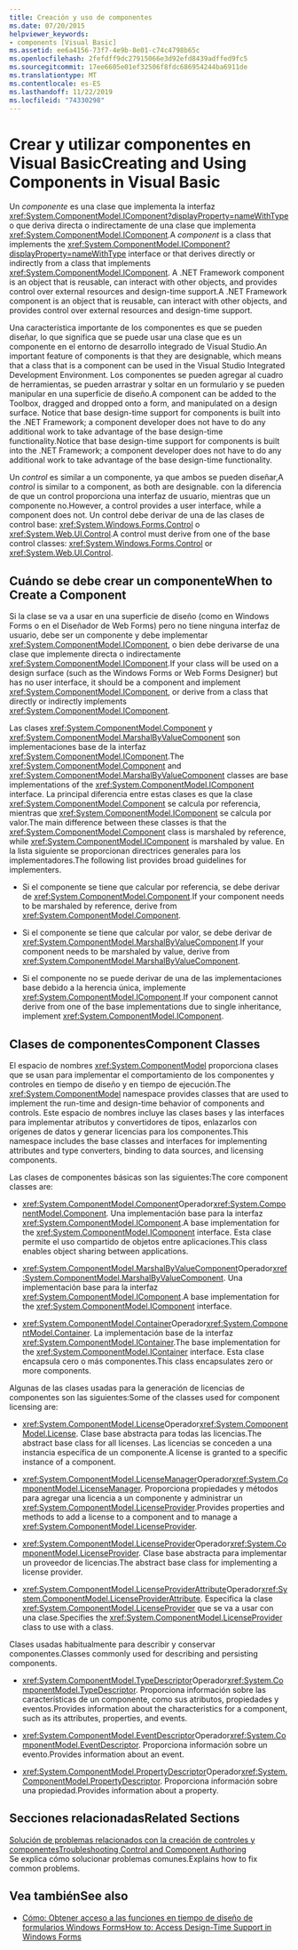 ```yaml
---
title: Creación y uso de componentes
ms.date: 07/20/2015
helpviewer_keywords:
- components [Visual Basic]
ms.assetid: ee6a4156-73f7-4e9b-8e01-c74c4798b65c
ms.openlocfilehash: 2fefdff9dc27915066e3d92efd8439adffed9fc5
ms.sourcegitcommit: 17ee6605e01ef32506f8fdc686954244ba6911de
ms.translationtype: MT
ms.contentlocale: es-ES
ms.lasthandoff: 11/22/2019
ms.locfileid: "74330298"
---
```

# <a name="creating-and-using-components-in-visual-basic"></a><span data-ttu-id="9d838-102">Crear y utilizar componentes en Visual Basic</span><span class="sxs-lookup"><span data-stu-id="9d838-102">Creating and Using Components in Visual Basic</span></span>

<span data-ttu-id="9d838-103">Un *componente* es una clase que implementa la interfaz <xref:System.ComponentModel.IComponent?displayProperty=nameWithType> o que deriva directa o indirectamente de una clase que implementa <xref:System.ComponentModel.IComponent>.</span><span class="sxs-lookup"><span data-stu-id="9d838-103">A *component* is a class that implements the <xref:System.ComponentModel.IComponent?displayProperty=nameWithType> interface or that derives directly or indirectly from a class that implements <xref:System.ComponentModel.IComponent>.</span></span> <span data-ttu-id="9d838-104">A .NET Framework component is an object that is reusable, can interact with other objects, and provides control over external resources and design-time support.</span><span class="sxs-lookup"><span data-stu-id="9d838-104">A .NET Framework component is an object that is reusable, can interact with other objects, and provides control over external resources and design-time support.</span></span>  
  
 <span data-ttu-id="9d838-105">Una característica importante de los componentes es que se pueden diseñar, lo que significa que se puede usar una clase que es un componente en el entorno de desarrollo integrado de Visual Studio.</span><span class="sxs-lookup"><span data-stu-id="9d838-105">An important feature of components is that they are designable, which means that a class that is a component can be used in the Visual Studio Integrated Development Environment.</span></span> <span data-ttu-id="9d838-106">Los componentes se pueden agregar al cuadro de herramientas, se pueden arrastrar y soltar en un formulario y se pueden manipular en una superficie de diseño.</span><span class="sxs-lookup"><span data-stu-id="9d838-106">A component can be added to the Toolbox, dragged and dropped onto a form, and manipulated on a design surface.</span></span> <span data-ttu-id="9d838-107">Notice that base design-time support for components is built into the .NET Framework; a component developer does not have to do any additional work to take advantage of the base design-time functionality.</span><span class="sxs-lookup"><span data-stu-id="9d838-107">Notice that base design-time support for components is built into the .NET Framework; a component developer does not have to do any additional work to take advantage of the base design-time functionality.</span></span>  
  
 <span data-ttu-id="9d838-108">Un *control* es similar a un componente, ya que ambos se pueden diseñar,</span><span class="sxs-lookup"><span data-stu-id="9d838-108">A *control* is similar to a component, as both are designable.</span></span> <span data-ttu-id="9d838-109">con la diferencia de que un control proporciona una interfaz de usuario, mientras que un componente no.</span><span class="sxs-lookup"><span data-stu-id="9d838-109">However, a control provides a user interface, while a component does not.</span></span> <span data-ttu-id="9d838-110">Un control debe derivar de una de las clases de control base: <xref:System.Windows.Forms.Control> o <xref:System.Web.UI.Control>.</span><span class="sxs-lookup"><span data-stu-id="9d838-110">A control must derive from one of the base control classes: <xref:System.Windows.Forms.Control> or <xref:System.Web.UI.Control>.</span></span>  
  
## <a name="when-to-create-a-component"></a><span data-ttu-id="9d838-111">Cuándo se debe crear un componente</span><span class="sxs-lookup"><span data-stu-id="9d838-111">When to Create a Component</span></span>  

 <span data-ttu-id="9d838-112">Si la clase se va a usar en una superficie de diseño (como en Windows Forms o en el Diseñador de Web Forms) pero no tiene ninguna interfaz de usuario, debe ser un componente y debe implementar <xref:System.ComponentModel.IComponent>, o bien debe derivarse de una clase que implemente directa o indirectamente <xref:System.ComponentModel.IComponent>.</span><span class="sxs-lookup"><span data-stu-id="9d838-112">If your class will be used on a design surface (such as the Windows Forms or Web Forms Designer) but has no user interface, it should be a component and implement <xref:System.ComponentModel.IComponent>, or derive from a class that directly or indirectly implements <xref:System.ComponentModel.IComponent>.</span></span>  
  
 <span data-ttu-id="9d838-113">Las clases <xref:System.ComponentModel.Component> y <xref:System.ComponentModel.MarshalByValueComponent> son implementaciones base de la interfaz <xref:System.ComponentModel.IComponent>.</span><span class="sxs-lookup"><span data-stu-id="9d838-113">The <xref:System.ComponentModel.Component> and <xref:System.ComponentModel.MarshalByValueComponent> classes are base implementations of the <xref:System.ComponentModel.IComponent> interface.</span></span> <span data-ttu-id="9d838-114">La principal diferencia entre estas clases es que la clase <xref:System.ComponentModel.Component> se calcula por referencia, mientras que <xref:System.ComponentModel.IComponent> se calcula por valor.</span><span class="sxs-lookup"><span data-stu-id="9d838-114">The main difference between these classes is that the <xref:System.ComponentModel.Component> class is marshaled by reference, while <xref:System.ComponentModel.IComponent> is marshaled by value.</span></span> <span data-ttu-id="9d838-115">En la lista siguiente se proporcionan directrices generales para los implementadores.</span><span class="sxs-lookup"><span data-stu-id="9d838-115">The following list provides broad guidelines for implementers.</span></span>  
  
- <span data-ttu-id="9d838-116">Si el componente se tiene que calcular por referencia, se debe derivar de <xref:System.ComponentModel.Component>.</span><span class="sxs-lookup"><span data-stu-id="9d838-116">If your component needs to be marshaled by reference, derive from <xref:System.ComponentModel.Component>.</span></span>  
  
- <span data-ttu-id="9d838-117">Si el componente se tiene que calcular por valor, se debe derivar de <xref:System.ComponentModel.MarshalByValueComponent>.</span><span class="sxs-lookup"><span data-stu-id="9d838-117">If your component needs to be marshaled by value, derive from <xref:System.ComponentModel.MarshalByValueComponent>.</span></span>  
  
- <span data-ttu-id="9d838-118">Si el componente no se puede derivar de una de las implementaciones base debido a la herencia única, implemente <xref:System.ComponentModel.IComponent>.</span><span class="sxs-lookup"><span data-stu-id="9d838-118">If your component cannot derive from one of the base implementations due to single inheritance, implement <xref:System.ComponentModel.IComponent>.</span></span>  
  
## <a name="component-classes"></a><span data-ttu-id="9d838-119">Clases de componentes</span><span class="sxs-lookup"><span data-stu-id="9d838-119">Component Classes</span></span>  

 <span data-ttu-id="9d838-120">El espacio de nombres <xref:System.ComponentModel> proporciona clases que se usan para implementar el comportamiento de los componentes y controles en tiempo de diseño y en tiempo de ejecución.</span><span class="sxs-lookup"><span data-stu-id="9d838-120">The <xref:System.ComponentModel> namespace provides classes that are used to implement the run-time and design-time behavior of components and controls.</span></span> <span data-ttu-id="9d838-121">Este espacio de nombres incluye las clases bases y las interfaces para implementar atributos y convertidores de tipos, enlazarlos con orígenes de datos y generar licencias para los componentes.</span><span class="sxs-lookup"><span data-stu-id="9d838-121">This namespace includes the base classes and interfaces for implementing attributes and type converters, binding to data sources, and licensing components.</span></span>  
  
 <span data-ttu-id="9d838-122">Las clases de componentes básicas son las siguientes:</span><span class="sxs-lookup"><span data-stu-id="9d838-122">The core component classes are:</span></span>  
  
- <span data-ttu-id="9d838-123"><xref:System.ComponentModel.Component>Operador</span><span class="sxs-lookup"><span data-stu-id="9d838-123"><xref:System.ComponentModel.Component>.</span></span> <span data-ttu-id="9d838-124">Una implementación base para la interfaz <xref:System.ComponentModel.IComponent>.</span><span class="sxs-lookup"><span data-stu-id="9d838-124">A base implementation for the <xref:System.ComponentModel.IComponent> interface.</span></span> <span data-ttu-id="9d838-125">Esta clase permite el uso compartido de objetos entre aplicaciones.</span><span class="sxs-lookup"><span data-stu-id="9d838-125">This class enables object sharing between applications.</span></span>  
  
- <span data-ttu-id="9d838-126"><xref:System.ComponentModel.MarshalByValueComponent>Operador</span><span class="sxs-lookup"><span data-stu-id="9d838-126"><xref:System.ComponentModel.MarshalByValueComponent>.</span></span> <span data-ttu-id="9d838-127">Una implementación base para la interfaz <xref:System.ComponentModel.IComponent>.</span><span class="sxs-lookup"><span data-stu-id="9d838-127">A base implementation for the <xref:System.ComponentModel.IComponent> interface.</span></span>  
  
- <span data-ttu-id="9d838-128"><xref:System.ComponentModel.Container>Operador</span><span class="sxs-lookup"><span data-stu-id="9d838-128"><xref:System.ComponentModel.Container>.</span></span> <span data-ttu-id="9d838-129">La implementación base de la interfaz <xref:System.ComponentModel.IContainer>.</span><span class="sxs-lookup"><span data-stu-id="9d838-129">The base implementation for the <xref:System.ComponentModel.IContainer> interface.</span></span> <span data-ttu-id="9d838-130">Esta clase encapsula cero o más componentes.</span><span class="sxs-lookup"><span data-stu-id="9d838-130">This class encapsulates zero or more components.</span></span>  
  
 <span data-ttu-id="9d838-131">Algunas de las clases usadas para la generación de licencias de componentes son las siguientes:</span><span class="sxs-lookup"><span data-stu-id="9d838-131">Some of the classes used for component licensing are:</span></span>  
  
- <span data-ttu-id="9d838-132"><xref:System.ComponentModel.License>Operador</span><span class="sxs-lookup"><span data-stu-id="9d838-132"><xref:System.ComponentModel.License>.</span></span> <span data-ttu-id="9d838-133">Clase base abstracta para todas las licencias.</span><span class="sxs-lookup"><span data-stu-id="9d838-133">The abstract base class for all licenses.</span></span> <span data-ttu-id="9d838-134">Las licencias se conceden a una instancia específica de un componente.</span><span class="sxs-lookup"><span data-stu-id="9d838-134">A license is granted to a specific instance of a component.</span></span>  
  
- <span data-ttu-id="9d838-135"><xref:System.ComponentModel.LicenseManager>Operador</span><span class="sxs-lookup"><span data-stu-id="9d838-135"><xref:System.ComponentModel.LicenseManager>.</span></span> <span data-ttu-id="9d838-136">Proporciona propiedades y métodos para agregar una licencia a un componente y administrar un <xref:System.ComponentModel.LicenseProvider>.</span><span class="sxs-lookup"><span data-stu-id="9d838-136">Provides properties and methods to add a license to a component and to manage a <xref:System.ComponentModel.LicenseProvider>.</span></span>  
  
- <span data-ttu-id="9d838-137"><xref:System.ComponentModel.LicenseProvider>Operador</span><span class="sxs-lookup"><span data-stu-id="9d838-137"><xref:System.ComponentModel.LicenseProvider>.</span></span> <span data-ttu-id="9d838-138">Clase base abstracta para implementar un proveedor de licencias.</span><span class="sxs-lookup"><span data-stu-id="9d838-138">The abstract base class for implementing a license provider.</span></span>  
  
- <span data-ttu-id="9d838-139"><xref:System.ComponentModel.LicenseProviderAttribute>Operador</span><span class="sxs-lookup"><span data-stu-id="9d838-139"><xref:System.ComponentModel.LicenseProviderAttribute>.</span></span> <span data-ttu-id="9d838-140">Especifica la clase <xref:System.ComponentModel.LicenseProvider> que se va a usar con una clase.</span><span class="sxs-lookup"><span data-stu-id="9d838-140">Specifies the <xref:System.ComponentModel.LicenseProvider> class to use with a class.</span></span>  
  
 <span data-ttu-id="9d838-141">Clases usadas habitualmente para describir y conservar componentes.</span><span class="sxs-lookup"><span data-stu-id="9d838-141">Classes commonly used for describing and persisting components.</span></span>  
  
- <span data-ttu-id="9d838-142"><xref:System.ComponentModel.TypeDescriptor>Operador</span><span class="sxs-lookup"><span data-stu-id="9d838-142"><xref:System.ComponentModel.TypeDescriptor>.</span></span> <span data-ttu-id="9d838-143">Proporciona información sobre las características de un componente, como sus atributos, propiedades y eventos.</span><span class="sxs-lookup"><span data-stu-id="9d838-143">Provides information about the characteristics for a component, such as its attributes, properties, and events.</span></span>  
  
- <span data-ttu-id="9d838-144"><xref:System.ComponentModel.EventDescriptor>Operador</span><span class="sxs-lookup"><span data-stu-id="9d838-144"><xref:System.ComponentModel.EventDescriptor>.</span></span> <span data-ttu-id="9d838-145">Proporciona información sobre un evento.</span><span class="sxs-lookup"><span data-stu-id="9d838-145">Provides information about an event.</span></span>  
  
- <span data-ttu-id="9d838-146"><xref:System.ComponentModel.PropertyDescriptor>Operador</span><span class="sxs-lookup"><span data-stu-id="9d838-146"><xref:System.ComponentModel.PropertyDescriptor>.</span></span> <span data-ttu-id="9d838-147">Proporciona información sobre una propiedad.</span><span class="sxs-lookup"><span data-stu-id="9d838-147">Provides information about a property.</span></span>  
  
## <a name="related-sections"></a><span data-ttu-id="9d838-148">Secciones relacionadas</span><span class="sxs-lookup"><span data-stu-id="9d838-148">Related Sections</span></span>  

 [<span data-ttu-id="9d838-149">Solución de problemas relacionados con la creación de controles y componentes</span><span class="sxs-lookup"><span data-stu-id="9d838-149">Troubleshooting Control and Component Authoring</span></span>](../../framework/winforms/controls/troubleshooting-control-and-component-authoring.md)  
 <span data-ttu-id="9d838-150">Se explica cómo solucionar problemas comunes.</span><span class="sxs-lookup"><span data-stu-id="9d838-150">Explains how to fix common problems.</span></span>  
  
## <a name="see-also"></a><span data-ttu-id="9d838-151">Vea también</span><span class="sxs-lookup"><span data-stu-id="9d838-151">See also</span></span>

- [<span data-ttu-id="9d838-152">Cómo: Obtener acceso a las funciones en tiempo de diseño de formularios Windows Forms</span><span class="sxs-lookup"><span data-stu-id="9d838-152">How to: Access Design-Time Support in Windows Forms</span></span>](../../framework/winforms/controls/developing-windows-forms-controls-at-design-time.md)
